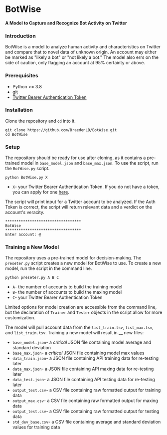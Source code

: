 # BotWise
**A Model to Capture and Recognize Bot Activity on Twitter**

### **Introduction**
BotWise is a model to analyze human activity and characteristics on Twitter and compare that to novel data of unknown origin. An account may either be marked as "likely a bot" or "not likely a bot." The model also errs on the side of caution, only flagging an account at 95% certainty or above. 

### **Prerequisites**
- Python >= 3.8
- [git](https://git-scm.com/download/win)
- [Twitter Bearer Authentication Token](https://developer.twitter.com/)

### **Installation**
Clone the repository and `cd` into it.

```
git clone https://github.com/BraedenLB/BotWise.git
cd BotWise
```

### **Setup**
The repository should be ready for use after cloning, as it contains a pre-trained model in `base_model.json` and `base_max.json`. To use the script, run the `BotWise.py` script.
```
python BotWise.py X
```
- `X`- your Twitter Bearer Authentication Token. If you do not have a token, you can apply for one [here](https://developer.twitter.com/). 

The script will print input for a Twitter account to be analyzed. If the Auth Token is correct, the script will return relevant data and a verdict on the account's veracity.
```
**********************************
BotWise
**********************************
Enter account: @
```


### **Training a New Model**
The repository uses a pre-trained model for decision-making. The `preseter.py` script creates a new model for BotWise to use. To create a new model, run the script in the command line.
```
python preseter.py A B C
```
- `A`- the number of accounts to build the training model 
- `B`- the number of accounts to build the maxing model 
- `C`- your Twitter Bearer Authentication Token

Limited options for model creation are accessible from the command line, but the declaration of `Trainer` and `Tester` objects in the script allow for more customization. 

The model will pull account data from the `list_train.tsv`, `list_max.tsv`, and `list_train.tsv`. Training a new model will result in __ new files: 
- `base_model.json`- a _critical_ JSON file containing model average and standard deviation
- `base_max.json`- a _critical_ JSON file containing model max values
- `data_train.json`- a JSON file containing API training data for re-testing later
- `data_max.json`- a JSON file containing API maxing data for re-testing later
- `data_test.json`- a JSON file containing API testing data for re-testing later
- `output_test.csv`- a CSV file containing raw formatted output for training data
- `output_max.csv`- a CSV file containing raw formatted output for maxing data
- `output_test.csv`- a CSV file containing raw formatted output for testing data
- `std_dev_base.csv`- a CSV file containing average and standard deviation values for training data
